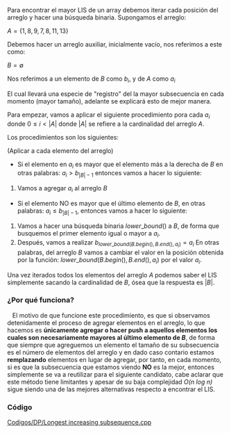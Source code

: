 Para encontrar el mayor LIS de un array debemos iterar cada posición del arreglo y hacer una búsqueda binaria.
Supongamos el arreglo:

$A = \{1,8,9,7,8,11,13\}$

Debemos hacer un arreglo auxiliar, inicialmente vacío, nos referimos a este como:

$B = ∅$

Nos referimos a un elemento de $B$ como $b_i$, y de $A$ como $a_i$

El cual llevará una especie de "registro" del la mayor subsecuencia en cada momento (mayor tamaño), adelante se explicará esto de mejor manera.

Para empezar, vamos a aplicar el siguiente procedimiento pora cada $a_i$ donde $0≤i<|A|$ donde $|A|$ se refiere a la cardinalidad del arreglo $A$.

Los procedimientos son los siguientes:

(Aplicar a cada elemento del arreglo)
- Si el elemento en $a_i$ es mayor que el elemento más a la derecha de $B$ en otras palabras: $a_i>b_{|B|-1}$ entonces vamos a hacer lo siguiente:
1. Vamos a agregar $a_i$ al arreglo $B$

- Si el elemento NO es mayor que el último elemento de $B$, en otras palabras: $a_i≤b_{|B|-1}$, entonces vamos a hacer lo siguiente:
1. Vamos a hacer una búsqueda binaria $lower\_bound()$ a $B$, de forma que busquemos el primer elemento igual o mayor a $a_i$.
2. Después, vamos a realizar $b_{lower\_bound(B.begin(),B.end(),a_i)} = a_i$ En otras palabras, del arreglo $B$ vamos a cambiar el valor en la posición obtenida por la función: $lower\_bound(B.begin(),B.end(),a_i)$ por el valor $a_i$.

Una vez iterados todos los elementos del arreglo $A$ podemos saber el LIS simplemente sacando la cardinalidad de $B$, ósea que la respuesta es $|B|$.
### ¿Por qué funciona?
 
 El motivo de que funcione este procedimiento, es que si observamos detenidamente el proceso de agregar elementos en el arreglo, lo que hacemos es **únicamente agregar o hacer push a aquellos elementos los cuales son necesariamente mayores al último elemento de $B$**, de forma que siempre que agreguemos un elemento el tamaño de su subsecuencia es el número de elementos del arreglo y en dado caso contario estamos **remplazando** elementos en lugar de agregar, por tanto, en cada momento, si es que la subsecuencia que estamos viendo **NO** es la mejor, entonces simplemente se va a reutilizar para el siguiente candidato, cabe aclarar que este método tiene limitantes y apesar de su baja complejidad *O(n log n)* sigue siendo una de las mejores alternativas respecto a encontrar el LIS.
### Código
[Codigos/DP/Longest increasing subsequence.cpp](https://github.com/YAEL345YOL/Programacion-competitiva/blob/main/Codigos/DP/Longest%20increasing%20subsequence.cpp)